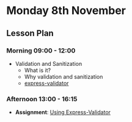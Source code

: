 # Monday 8th November

## Lesson Plan

### Morning 09:00 - 12:00

+ Validation and Sanitization
    + What is it?
    + Why validation and sanitization
    + [express-validator](https://www.npmjs.com/package/express-validator)

### Afternoon 13:00 - 16:15

+ **Assignment**: [Using Express-Validator](https://github.com/GillesDCI/validator-assignment)
